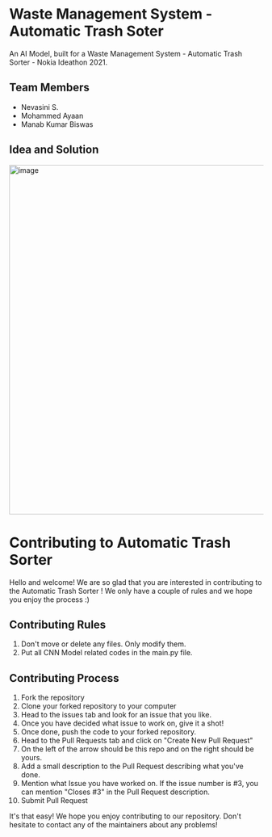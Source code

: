 # Waste Management System - Automatic Trash Soter

An AI Model, built for a Waste Management System - Automatic Trash Sorter - Nokia Ideathon 2021.

## Team Members
- Nevasini S.
- Mohammed Ayaan
- Manab Kumar Biswas

## Idea and Solution

<img width="692" alt="image" src="https://user-images.githubusercontent.com/77844663/147878910-4c9ab377-b2aa-4db2-9f2e-4b3ca09ba524.png">

# Contributing to Automatic Trash Sorter
Hello and welcome! We are so glad that you are interested in contributing to the Automatic Trash Sorter !
We only have a couple of rules and we hope you enjoy the process :)

## Contributing Rules
1. Don't move or delete any files. Only modify them.
2. Put all CNN Model related codes in the main.py file. 


## Contributing Process
1. Fork the repository
2. Clone your forked repository to your computer
3. Head to the issues tab and look for an issue that you like.
4. Once you have decided what issue to work on, give it a shot!
5. Once done, push the code to your forked repository.
6. Head to the Pull Requests tab and click on "Create New Pull Request"
7. On the left of the arrow should be this repo and on the right should be yours.
8. Add a small description to the Pull Request describing what you've done.
9. Mention what Issue you have worked on. If the issue number is #3, you can mention "Closes #3" in the Pull Request description.
10. Submit Pull Request

It's that easy! We hope you enjoy contributing to our repository. Don't hesitate to contact any of the maintainers about any problems!
